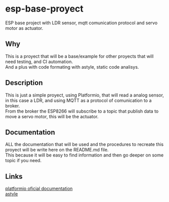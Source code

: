 # esp-base-proyect
ESP base project with LDR sensor, mqtt comunication protocol and servo motor as actuator.  

## Why
This is a proyect that will be a base/example for other proyects that will need testing, and CI automation.  
And a plus with code formating with astyle, static code analisys.

## Description
This is just a simple proyect, using Platformio, that will read a analog sensor, in this case a LDR, and using MQTT as a protocol of comunication to a broker.  
From the broker the ESP8266 will subscribe to a topic that publish data to move a servo motor, this will be the actuator.

## Documentation
ALL the documentation that will be used and the procedures to recreate this proyect will be write here on the README.md file.  
This because it will be easy to find information and then go deeper on some topic if you need.

## Links
[platformio oficial documentation](https://docs.platformio.org/en/latest/)  
[astyle](http://astyle.sourceforge.net/)
